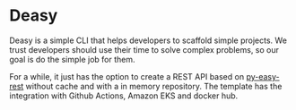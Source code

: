 # Deasy

Deasy is a simple CLI that helps developers to scaffold simple projects. We trust developers should use their time to solve complex problems, so our goal is do the simple job for them.

For a while, it just has the option to create a REST API based on [py-easy-rest](https://github.com/JeanPinzon/py-easy-rest) without cache and with a in memory repository. The template has the integration with Github Actions, Amazon EKS and docker hub.

